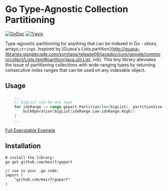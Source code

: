 # Go Type-Agnostic Collection Partitioning

[![GoDoc](https://godoc.org/github.com/meirf/gopart?status.png)](https://godoc.org/github.com/meirf/gopart) [![Travis](https://travis-ci.org/meirf/gopart.svg?branch=master)](https://travis-ci.org/meirf/gopart)

Type-agnostic partitioning for anything that can be indexed in Go - slices, arrays,`string`s. Inspired by [Guava's Lists.partition](http://guava-libraries.googlecode.com/svn/tags/release09/javadoc/com/google/common/collect/Lists.html#partition(java.util.List, int)). This tiny library alleviates the issue of partitioning collections with wide-ranging types by returning consecutive index ranges that can be used on any indexable object.

## Usage

```go
    ...
    // bigList can be any type
	for idxRange := range gopart.Partition(len(bigList), partitionSize) {
	    bulkOperation(bigList[idxRange.Low:idxRange.High])
	}
    ...
```
[Full Executable Example](http://play.golang.org/p/WlVPpejxFV)

## Installation

    # install the library:
    go get github.com/meirf/gopart
    
    // use in your .go code:
    import (
        "github.com/meirf/gopart"
    )
